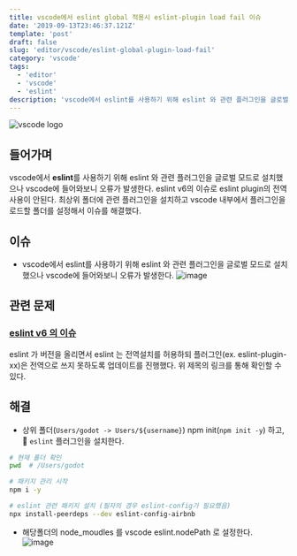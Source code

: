 ```yaml
---
title: vscode에서 eslint global 적용시 eslint-plugin load fail 이슈
date: '2019-09-13T23:46:37.121Z'
template: 'post'
draft: false
slug: 'editor/vscode/eslint-global-plugin-load-fail'
category: 'vscode'
tags:
  - 'editor'
  - 'vscode'
  - 'eslint'
description: 'vscode에서 eslint를 사용하기 위해 eslint 와 관련 플러그인을 글로벌 모드로 설치했으나 vscode에 들어와보니 오류가 발생한다. eslint v6의 이슈로 eslint plugin의 전역사용이 안된다. 최상위 폴더에 관련 플러그인을 설치하고 vscode 내부에서 플러그인을 로드하는 폴더를 설정해서 이슈를 해결했다. '
---
```

![vscode logo](https://imgur.com/iOTX11h.png)
## 들어가며

vscode에서 **eslint**를 사용하기 위해 eslint 와 관련 플러그인을 글로벌 모드로 설치했으나 vscode에 들어와보니 오류가 발생한다. eslint v6의 이슈로 eslint plugin의 전역사용이 안된다. 최상위 폴더에 관련 플러그인을 설치하고 vscode 내부에서 플러그인을 로드할 폴더를 설정해서 이슈를 해결했다.

## 이슈 

- vscode에서 eslint를 사용하기 위해 eslint 와 관련 플러그인을 글로벌 모드로 설치했으나 vscode에 들어와보니 오류가 발생한다. 
![image](https://user-images.githubusercontent.com/35516239/64865270-e8fd2c80-d673-11e9-8fcf-c5e492651d64.png)

## 관련 문제
### [eslint v6 의 이슈](https://eslint.org/docs/user-guide/migrating-to-6.0.0#-plugins-and-shareable-configs-are-no-longer-affected-by-eslints-location)
eslint 가 버전을 올리면서 eslint 는 전역설치를 허용하되 플러그인(ex. eslint-plugin-xx)은 전역으로 쓰지 못하도록 업데이트를 진행했다. 위 제목의 링크를 통해 확인할 수 있다. 

## 해결 
- 상위 폴더(`Users/godot -> Users/${username}`) npm init(`npm init -y`) 하고,  `eslint` 플러그인을 설치한다.

```bash
# 현재 폴더 확인
pwd  # /Users/godot

# 패키지 관리 시작 
npm i -y 

# eslint 관련 패키지 설치 (필자의 경우 eslint-config가 필요했음)
npx install-peerdeps --dev eslint-config-airbnb
```

- 해당폴더의 node_moudles 를 vscode eslint.nodePath 로 설정한다.  
![image](https://user-images.githubusercontent.com/35516239/64866062-b0f6e900-d675-11e9-9e89-957838ea6af1.png)
